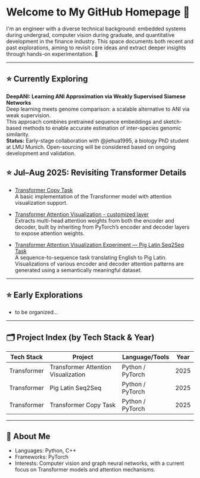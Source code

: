 # Welcome to My GitHub Homepage 👋

I'm an engineer with a diverse technical background: embedded systems during undergrad, computer vision during graduate, and quantitative development in the finance industry. 
This space documents both recent and past explorations, aiming to revisit core ideas and extract deeper insights through hands-on experimentation. 🚀


---  
## ⭐ Currently Exploring  

**DeepANI: Learning ANI Approximation via Weakly Supervised Siamese Networks**  
Deep learning meets genome comparison: a scalable alternative to ANI via weak supervision.  
This approach combines pretrained sequence embeddings and sketch-based methods to enable accurate estimation of inter-species genomic similarity.  
**Status:** Early-stage collaboration with @jiehua1995, a biology PhD student at LMU Munich. Open-sourcing will be considered based on ongoing development and validation.

## ⭐ Jul–Aug 2025: Revisiting Transformer Details

- [Transformer Copy Task](https://github.com/PengTang2025/transformer_copy)  
  A basic implementation of the Transformer model with attention visualization support.

- [Transformer Attention Visualization - customized layer](https://github.com/PengTang2025/modified_transformer_to_visualize_attention)  
  Extracts multi-head attention weights from both the encoder and decoder, built by inheriting from PyTorch’s encoder and decoder layers to expose attention weights.

- [Transformer Attention Visualization Experiment — Pig Latin Seq2Seq Task](https://github.com/PengTang2025/TransformerSeq2Seq-CopyTask-with-AttentionVis-CustomPigLatin)  
  A sequence-to-sequence task translating English to Pig Latin. Visualizations of various encoder and decoder attention patterns are generated using a semantically meaningful dataset.

---

## ⭐ Early Explorations

- to be organized...

---

## 🗂️ Project Index (by Tech Stack & Year)

| Tech Stack   | Project                               | Language/Tools    | Year  |
|--------------|----------------------------------------|-------------------|--------|
| Transformer  | Transformer Attention Visualization    | Python / PyTorch  | 2025   |
| Transformer  | Pig Latin Seq2Seq                     | Python / PyTorch  | 2025   |
| Transformer  | Transformer Copy Task                 | Python / PyTorch  | 2025   |

---  

## 💼 About Me

- Languages: Python, C++
- Frameworks: PyTorch
- Interests: Computer vision and graph neural networks, with a current focus on Transformer models and attention mechanisms.
